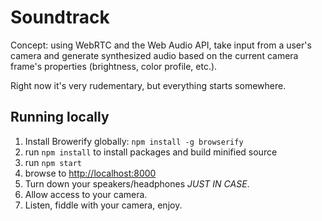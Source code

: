 # Soundtrack

Concept: using WebRTC and the Web Audio API, take input from a user's camera
and generate synthesized audio based on the current camera frame's properties
(brightness, color profile, etc.).

Right now it's very rudementary, but everything starts somewhere.

## Running locally

1. Install Browerify globally: `npm install -g browserify`
2. run `npm install` to install packages and build minified source
3. run `npm start`
4. browse to [http://localhost:8000](http://localhost:8000)
5. Turn down your speakers/headphones *JUST IN CASE*.
6. Allow access to your camera.
7. Listen, fiddle with your camera, enjoy.
